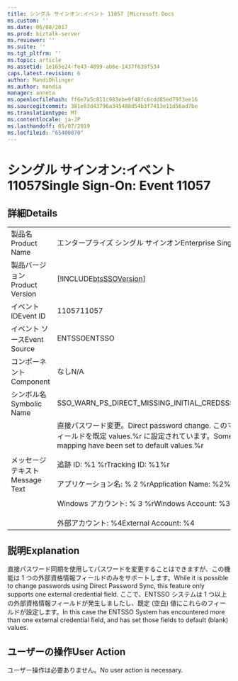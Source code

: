 ```yaml
---
title: シングル サインオン:イベント 11057 |Microsoft Docs
ms.custom: ''
ms.date: 06/08/2017
ms.prod: biztalk-server
ms.reviewer: ''
ms.suite: ''
ms.tgt_pltfrm: ''
ms.topic: article
ms.assetid: 1e165e24-fe43-4899-ab6e-1437f639f534
caps.latest.revision: 6
author: MandiOhlinger
ms.author: mandia
manager: anneta
ms.openlocfilehash: ff6e7a5c811c983ebe9f48fc6cdd85ed79f3ee16
ms.sourcegitcommit: 381e83d43796a345488d54b3f7413e11d56ad7be
ms.translationtype: MT
ms.contentlocale: ja-JP
ms.lasthandoff: 05/07/2019
ms.locfileid: "65400870"
---
```

# <a name="single-sign-on-event-11057"></a><span data-ttu-id="d7c4d-102">シングル サインオン:イベント 11057</span><span class="sxs-lookup"><span data-stu-id="d7c4d-102">Single Sign-On: Event 11057</span></span>
## <a name="details"></a><span data-ttu-id="d7c4d-103">詳細</span><span class="sxs-lookup"><span data-stu-id="d7c4d-103">Details</span></span>  
  
|                 |                                                                                                                                                                                                                                                         |
|-----------------|---------------------------------------------------------------------------------------------------------------------------------------------------------------------------------------------------------------------------------------------------------|
|  <span data-ttu-id="d7c4d-104">製品名</span><span class="sxs-lookup"><span data-stu-id="d7c4d-104">Product Name</span></span>   |                                                                                                                <span data-ttu-id="d7c4d-105">エンタープライズ シングル サインオン</span><span class="sxs-lookup"><span data-stu-id="d7c4d-105">Enterprise Single Sign-On</span></span>                                                                                                                |
| <span data-ttu-id="d7c4d-106">製品バージョン</span><span class="sxs-lookup"><span data-stu-id="d7c4d-106">Product Version</span></span> |                                                                                               [!INCLUDE[btsSSOVersion](../includes/btsssoversion-md.md)]                                                                                                |
|    <span data-ttu-id="d7c4d-107">イベント ID</span><span class="sxs-lookup"><span data-stu-id="d7c4d-107">Event ID</span></span>     |                                                                                                                          <span data-ttu-id="d7c4d-108">11057</span><span class="sxs-lookup"><span data-stu-id="d7c4d-108">11057</span></span>                                                                                                                          |
|  <span data-ttu-id="d7c4d-109">イベント ソース</span><span class="sxs-lookup"><span data-stu-id="d7c4d-109">Event Source</span></span>   |                                                                                                                         <span data-ttu-id="d7c4d-110">ENTSSO</span><span class="sxs-lookup"><span data-stu-id="d7c4d-110">ENTSSO</span></span>                                                                                                                          |
|    <span data-ttu-id="d7c4d-111">コンポーネント</span><span class="sxs-lookup"><span data-stu-id="d7c4d-111">Component</span></span>    |                                                                                                                           <span data-ttu-id="d7c4d-112">なし</span><span class="sxs-lookup"><span data-stu-id="d7c4d-112">N/A</span></span>                                                                                                                           |
|  <span data-ttu-id="d7c4d-113">シンボル名</span><span class="sxs-lookup"><span data-stu-id="d7c4d-113">Symbolic Name</span></span>  |                                                                                                        <span data-ttu-id="d7c4d-114">SSO_WARN_PS_DIRECT_MISSING_INITIAL_CREDS</span><span class="sxs-lookup"><span data-stu-id="d7c4d-114">SSO_WARN_PS_DIRECT_MISSING_INITIAL_CREDS</span></span>                                                                                                         |
|  <span data-ttu-id="d7c4d-115">メッセージ テキスト</span><span class="sxs-lookup"><span data-stu-id="d7c4d-115">Message Text</span></span>   | <span data-ttu-id="d7c4d-116">直接パスワード変更。</span><span class="sxs-lookup"><span data-stu-id="d7c4d-116">Direct password change.</span></span> <span data-ttu-id="d7c4d-117">このマッピングのいくつか不足している外部資格情報フィールドを既定 values.%r に設定されています。</span><span class="sxs-lookup"><span data-stu-id="d7c4d-117">Some missing external credential fields for this mapping have been set to default values.%r</span></span><br /><br /> <span data-ttu-id="d7c4d-118">追跡 ID: %1 %r</span><span class="sxs-lookup"><span data-stu-id="d7c4d-118">Tracking ID: %1%r</span></span><br /><br /> <span data-ttu-id="d7c4d-119">アプリケーション名: % 2 %r</span><span class="sxs-lookup"><span data-stu-id="d7c4d-119">Application Name: %2%r</span></span><br /><br /> <span data-ttu-id="d7c4d-120">Windows アカウント: % 3 %r</span><span class="sxs-lookup"><span data-stu-id="d7c4d-120">Windows Account: %3%r</span></span><br /><br /> <span data-ttu-id="d7c4d-121">外部アカウント: %4</span><span class="sxs-lookup"><span data-stu-id="d7c4d-121">External Account: %4</span></span> |
  
## <a name="explanation"></a><span data-ttu-id="d7c4d-122">説明</span><span class="sxs-lookup"><span data-stu-id="d7c4d-122">Explanation</span></span>  
 <span data-ttu-id="d7c4d-123">直接パスワード同期を使用してパスワードを変更することはできますが、この機能は 1 つの外部資格情報フィールドのみをサポートします。</span><span class="sxs-lookup"><span data-stu-id="d7c4d-123">While it is possible to change passwords using Direct Password Sync, this feature only supports one external credential field.</span></span> <span data-ttu-id="d7c4d-124">ここで、ENTSSO システムは 1 つ以上の外部資格情報フィールドが発生しましたし、既定 (空白) 値にこれらのフィールドが設定します。</span><span class="sxs-lookup"><span data-stu-id="d7c4d-124">In this case the ENTSSO System has encountered more than one external credential field, and has set those fields to default (blank) values.</span></span>  
  
## <a name="user-action"></a><span data-ttu-id="d7c4d-125">ユーザーの操作</span><span class="sxs-lookup"><span data-stu-id="d7c4d-125">User Action</span></span>  
 <span data-ttu-id="d7c4d-126">ユーザー操作は必要ありません。</span><span class="sxs-lookup"><span data-stu-id="d7c4d-126">No user action is necessary.</span></span>